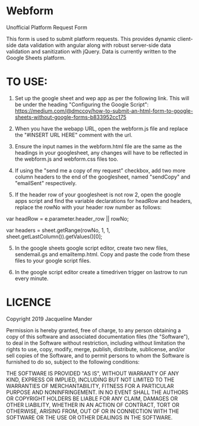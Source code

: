 # Webform
Unofficial Platform Request Form

This form is used to submit platform requests. This provides dynamic client-side data validation with angular along with robust server-side data validation and sanitization with jQuery.
Data is currently written to the Google Sheets platform.

# TO USE:
1. Set up the google sheet and wep app as per the following link. This will be under the heading "Configuring the Google Script": https://medium.com/@dmccoy/how-to-submit-an-html-form-to-google-sheets-without-google-forms-b833952cc175

2. When you have the webapp URL, open the webform.js file and replace the "#INSERT URL HERE" comment with the url.

3. Ensure the input names in the webform.html file are the same as the headings in your googlesheet, any changes will have to be reflected in the webform.js and webform.css files too.

4. If using the "send me a copy of my request" checkbox, add two more column headers to the end of the googlesheet, named "sendCopy" and "emailSent" respectively.

5. If the header row of your googlesheet is not row 2, open the google apps script and find the variable declarations for headRow and headers, replace the rowNo with your header row number as follows: 

  var headRow = e.parameter.header_row || rowNo;
  
  var headers = sheet.getRange(rowNo, 1, 1, sheet.getLastColumn()).getValues()[0];
  
5. In the google sheets google script editor, create two new files, sendemail.gs and emailtemp.html. Copy and paste the code from these files to your google script files.

6. In the google script editor create a timedriven trigger on lastrow to run every minute.


# LICENCE
Copyright 2019 Jacqueline Mander

Permission is hereby granted, free of charge, to any person obtaining a copy of this software and associated documentation files (the "Software"), to deal in the Software without restriction, including without limitation the rights to use, copy, modify, merge, publish, distribute, sublicense, and/or sell copies of the Software, and to permit persons to whom the Software is furnished to do so, subject to the following conditions:

THE SOFTWARE IS PROVIDED "AS IS", WITHOUT WARRANTY OF ANY KIND, EXPRESS OR IMPLIED, INCLUDING BUT NOT LIMITED TO THE WARRANTIES OF MERCHANTABILITY, FITNESS FOR A PARTICULAR PURPOSE AND NONINFRINGEMENT. IN NO EVENT SHALL THE AUTHORS OR COPYRIGHT HOLDERS BE LIABLE FOR ANY CLAIM, DAMAGES OR OTHER LIABILITY, WHETHER IN AN ACTION OF CONTRACT, TORT OR OTHERWISE, ARISING FROM, OUT OF OR IN CONNECTION WITH THE SOFTWARE OR THE USE OR OTHER DEALINGS IN THE SOFTWARE.

